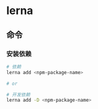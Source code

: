 # lerna

## 命令

### 安装依赖

```sh
# 依赖
lerna add <npm-package-name>

# or

# 开发依赖
lerna add -D <npm-package-name>
```
